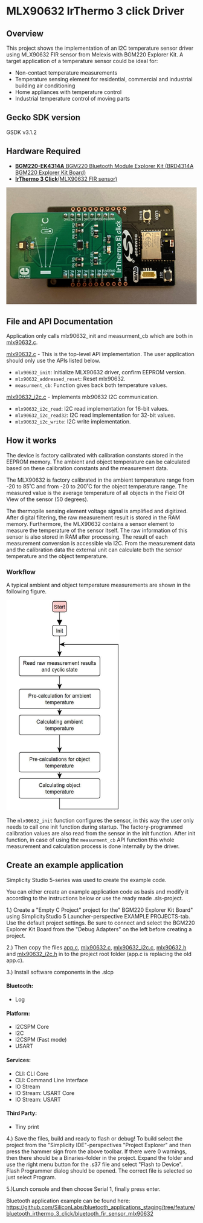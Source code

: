 # MLX90632 IrThermo 3 click Driver

## Overview ##

This project shows the implementation of an I2C temperature sensor driver using MLX90632 FIR sensor from Melexis with BGM220 Explorer Kit. A target application of a temperature sensor could be ideal for:
- Non-contact temperature measurements
- Temperature sensing element for residential, commercial and industrial building air conditioning
- Home appliances with temperature control
- Industrial temperature control of moving parts

## Gecko SDK version ##

GSDK v3.1.2

## Hardware Required ##

- [**BGM220-EK4314A** BGM220 Bluetooth Module Explorer Kit (BRD4314A BGM220 Explorer Kit Board)](https://www.silabs.com/development-tools/wireless/bluetooth/bgm220-explorer-kit)
- [**IrThermo 3 Click**(MLX90632 FIR sensor)](https://www.mikroe.com/ir-thermo-3-click)

<img src="doc/bgm220p_irthermo_3_click.jpeg" width="600">

## File and API Documentation ##

Application only calls mlx90632_init and measurment_cb which are both in [mlx90632.c](src/mlx90632.c).

[mlx90632.c](src/mlx90632.c) - This is the top-level API implementation. The user application should only use the APIs listed below.
- `mlx90632_init`: Initialize MLX90632 driver, confirm EEPROM version.
- `mlx90632_addressed_reset`: Reset mlx90632.
- `measurment_cb`: Function gives back both temperature values.

[mlx90632_i2c.c](src/mlx90632_i2c.c) - Implements mlx90632 I2C communication.
- `mlx90632_i2c_read`: I2C read implementation for 16-bit values.
- `mlx90632_i2c_read32`: I2C read implementation for 32-bit values.
- `mlx90632_i2c_write`: I2C write implementation.

## How it works ##

The device is factory calibrated with calibration constants stored in the EEPROM memory. The ambient and object temperature can
be calculated based on these calibration constants and the measurement data. 

The MLX90632 is factory calibrated in the ambient temperature range from -20 to 85˚C and from -20 to 200˚C for
the object temperature range. The measured value is the average temperature of all objects in the Field Of View
of the sensor (50 degrees).

The thermopile sensing element voltage signal is amplified and digitized. After digital filtering, the raw measurement result is stored in the RAM memory. 
Furthermore, the MLX90632 contains a sensor element to measure the temperature of the sensor itself. The raw information of this  sensor is also stored in RAM after processing. 
The result of each measurement conversion is accessible via I2C. From the measurement data and the calibration data the external unit can calculate both the sensor
temperature and the object temperature.

### Workflow

A typical ambient and object temperature measurements are shown in the following figure.

<img src="doc/figure2.jpeg" width="300">

The `mlx90632_init` function configures the sensor, in this way the user only needs to call one init function during startup. The factory-programmed calibration values are also read from the sensor in the init function.
After init function, in case of using the `measurment_cb` API function this whole measurement and calculation process is done internally by the driver. 

## Create an example application ##

Simplicity Studio 5-series was used to create the example code.

You can either create an example application code as basis and modify it according to the instructions below or use the ready made .sls-project.

1.) Create a "Empty C Project" project for the" BGM220 Explorer Kit Board" using SimplicityStudio 5 Launcher-perspective EXAMPLE PROJECTS-tab. Use the default project settings. Be sure to connect and select the BGM220 Explorer Kit Board from the "Debug Adapters" on the left before creating a project.

2.) Then copy the files [app.c](src/app.c), [mlx90632.c](src/mlx90632.c), [mlx90632_i2c.c](src/mlx90632_i2c.c), [mlx90632.h](inc/mlx90632.h) and [mlx90632_i2c.h](inc/mlx90632_i2c.h) in to the project root folder (app.c is replacing the old app.c).

3.) Install software components in the .slcp
#### Bluetooth:
- Log
#### Platform:
- I2CSPM Core
- I2C
- I2CSPM (Fast mode)
- USART
#### Services:
- CLI: CLI Core
- CLI: Command Line Interface
- IO Stream
- IO Stream: USART Core
- IO Stream: USART
#### Third Party:
- Tiny print 

4.) Save the files, build and ready to flash or debug! To build select the project from the "Simplicity IDE"-perspectives "Project Explorer" and then press the hammer sign from the above toolbar. If there were 0 warnings, then there should be a Binaries-folder in the project. Expand the folder and use the right menu button for the .s37 file and select "Flash to Device". Flash Programmer dialog should be opened. The correct file is selected so just select Program.

5.)Lunch console and then choose Serial 1, finally press enter.

Bluetooth application example can be found here:
https://github.com/SiliconLabs/bluetooth_applications_staging/tree/feature/bluetooth_irthermo_3_click/bluetooth_fir_sensor_mlx90632
  


